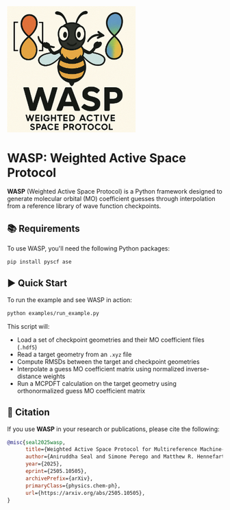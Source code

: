 <p align="left">
  <img src="./wasp_logo.png" alt="Alt text" width="300"/>
</p>

# WASP: Weighted Active Space Protocol

**WASP** (Weighted Active Space Protocol) is a Python framework designed to generate molecular orbital (MO) coefficient guesses through interpolation from a reference library of wave function checkpoints.

## 📚 Requirements

To use WASP, you'll need the following Python packages:

```bash
pip install pyscf ase
```
## ▶️ Quick Start

To run the example and see WASP in action:

```bash
python examples/run_example.py
```

This script will:

- Load a set of checkpoint geometries and their MO coefficient files (`.hdf5`)
- Read a target geometry from an `.xyz` file
- Compute RMSDs between the target and checkpoint geometries
- Interpolate a guess MO coefficient matrix using normalized inverse-distance weights
- Run a MCPDFT calculation on the target geometry using orthonormalized guess MO coefficient matrix

## 📜 Citation

If you use **WASP** in your research or publications, please cite the following:

```bibtex
@misc{seal2025wasp,
      title={Weighted Active Space Protocol for Multireference Machine-Learned Potentials}, 
      author={Aniruddha Seal and Simone Perego and Matthew R. Hennefarth and Umberto Raucci and Luigi Bonati and Andrew L. Ferguson and Michele Parrinello and Laura Gagliardi},
      year={2025},
      eprint={2505.10505},
      archivePrefix={arXiv},
      primaryClass={physics.chem-ph},
      url={https://arxiv.org/abs/2505.10505}, 
}
```
